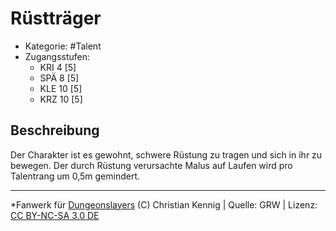 <!---
Dies ist ein Fanwerk für DUNGEONSLAYERS (C) von Christian Kennig

Quellen:      [Dungeonslayers Grundregelwerk](https://www.f-space.de/ds4/downloads.html)
              [Talentbeschreibungen](https://www.f-space.de/ds4/tools-talentcards.html)
License:      [CC-BY-NC-SA 4.0](https://creativecommons.org/licenses/by-nc-sa/4.0/deed.de)
Richtlinien:  [Fanwerkrichtlinien](https://www.dungeonslayers.net/fanwerk-richtlinien/)
Autor:        Zauberlehrling
-->

  
# Rüstträger  
- Kategorie: #Talent  
- Zugangsstufen:  
  - KRI 4 [5]  
  - SPÄ 8 [5]  
  - KLE 10 [5]  
  - KRZ 10 [5]  

## Beschreibung  
Der Charakter ist es gewohnt, schwere Rüstung zu tragen und sich in ihr zu bewegen. Der durch Rüstung verursachte Malus auf Laufen wird pro Talentrang um 0,5m gemindert.


___  
*Fanwerk für [Dungeonslayers](https://www.dungeonslayers.net/) (C) Christian Kennig | Quelle: GRW | Lizenz: [CC BY-NC-SA 3.0 DE](https://creativecommons.org/licenses/by-nc-sa/3.0/de/)  